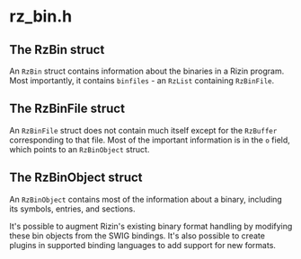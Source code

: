 # rz_bin.h

## The RzBin struct
An `RzBin` struct contains information about the binaries in a Rizin program.
Most importantly, it contains `binfiles` - an `RzList` containing `RzBinFile`.

## The RzBinFile struct
An `RzBinFile` struct does not contain much itself except for the `RzBuffer` corresponding to that file. Most of the important information is in the `o` field, which points to an `RzBinObject` struct.

## The RzBinObject struct
An `RzBinObject` contains most of the information about a binary, including its symbols, entries, and sections.

It's possible to augment Rizin's existing binary format handling by modifying these bin objects from the SWIG bindings. It's also possible to create plugins in supported binding languages to add support for new formats.

